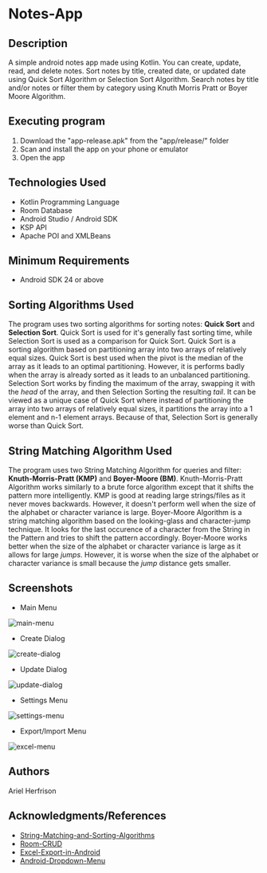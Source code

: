 # Notes-App
## Description
A simple android notes app made using Kotlin. You can create, update, read, and delete notes. Sort notes by title, created date, or updated date using Quick Sort Algorithm or Selection Sort Algorithm. Search notes by title and/or notes or filter them by category using Knuth Morris Pratt or Boyer Moore Algorithm.  

## Executing program
1. Download the "app-release.apk" from the "app/release/" folder
2. Scan and install the app on your phone or emulator
3. Open the app
  
## Technologies Used
* Kotlin Programming Language
* Room Database
* Android Studio / Android SDK
* KSP API
* Apache POI and XMLBeans

## Minimum Requirements
* Android SDK 24 or above

## Sorting Algorithms Used
The program uses two sorting algorithms for sorting notes: **Quick Sort** and **Selection Sort**. Quick Sort is used for it's generally fast sorting time, while Selection Sort is used as a comparison for Quick Sort. Quick Sort is a sorting algorithm based on partitioning array into two arrays of relatively equal sizes. Quick Sort is best used when the pivot is the median of the array as it leads to an optimal partitioning. However, it is performs badly when the array is already sorted as it leads to an unbalanced partitioning. Selection Sort works by finding the maximum of the array, swapping it with the _head_ of the array, and then Selection Sorting the resulting _tail_. It can be viewed as a unique case of Quick Sort where instead of partitioning the array into two arrays of relatively equal sizes, it partitions the array into a 1 element and n-1 element arrays. Because of that, Selection Sort is generally worse than Quick Sort.

## String Matching Algorithm Used
The program uses two String Matching Algorithm for queries and filter: **Knuth-Morris-Pratt (KMP)** and **Boyer-Moore (BM)**. Knuth-Morris-Pratt Algorithm works similarly to a brute force algorithm except that it shifts the pattern more intelligently. KMP is good at reading large strings/files as it never moves backwards. However, it doesn't perform well when the size of the alphabet or character variance is large. Boyer-Moore Algorithm is a string matching algorithm based on the looking-glass and character-jump technique. It looks for the last occurence of a character from the String in the Pattern and tries to shift the pattern accordingly. Boyer-Moore works better when the size of the alphabet or character variance is large as it allows for large _jumps_. However, it is worse when the size of the alphabet or character variance is small because the _jump_ distance gets smaller.

## Screenshots
* Main Menu

![main-menu](images/mainMenu.png)
* Create Dialog

![create-dialog](images/create.png)
* Update Dialog

![update-dialog](images/update.png)
* Settings Menu

![settings-menu](images/settings.png)
* Export/Import Menu

![excel-menu](images/exportImport.png)
  
## Authors
Ariel Herfrison

## Acknowledgments/References
* [String-Matching-and-Sorting-Algorithms](https://informatika.stei.itb.ac.id/~rinaldi.munir/Stmik/2023-2024/stima23-24.htm)
* [Room-CRUD](https://www.youtube.com/watch?v=r_UfOz3yaLg)
* [Excel-Export-in-Android](https://www.youtube.com/watch?v=9xCI5NCFNgE)
* [Android-Dropdown-Menu](https://www.youtube.com/watch?v=741l_fPKL3Y&t=351s)
